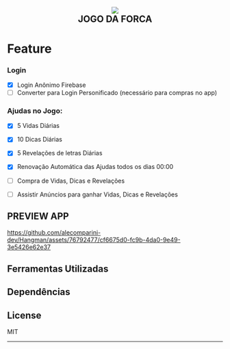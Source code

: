 <h2 align="center">
  <br>
  <img src="https://github.com/alecomparini-dev/Hangman/assets/76792477/6d8ba1fc-be5c-4214-afea-82ffeabe9dd7" >
  <br>
  JOGO DA FORCA
  <br>
</h2>

# Feature
### Login
- [x] Login Anônimo Firebase
- [ ] Converter para Login Personificado (necessário para compras no app)

### Ajudas no Jogo:
- [x] 5 Vidas Diárias
- [x] 10 Dicas Diárias
- [x] 5 Revelações de letras Diárias
- [x] Renovação Automática das Ajudas todos os dias 00:00
- [ ] Compra de Vidas, Dicas e Revelações
- [ ] Assistir Anúncios para ganhar Vidas, Dicas e Revelações


## PREVIEW APP 

https://github.com/alecomparini-dev/Hangman/assets/76792477/cf6675d0-fc9b-4da0-9e49-3e5426e62e37

## Ferramentas Utilizadas


## Dependências


## License

MIT

---

